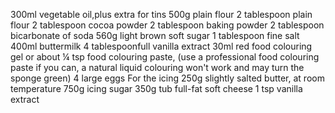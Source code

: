 300ml vegetable oil,plus extra for tins 
500g plain flour 
2 tablespoon plain flour 
2 tablespoon cocoa powder 
2 tablespoon baking powder 
2 tablespoon bicarbonate of soda
560g light brown soft sugar
1 tablespoon fine salt
400ml buttermilk 
4 tablespoonfull vanilla extract
30ml red food colouring gel or about ¼ tsp food colouring paste, (use a professional food colouring paste if you can, a natural liquid colouring won't work and may turn the sponge green)
4 large eggs
For the icing
250g slightly salted butter, at room temperature
750g icing sugar
350g tub full-fat soft cheese
1 tsp vanilla extract
